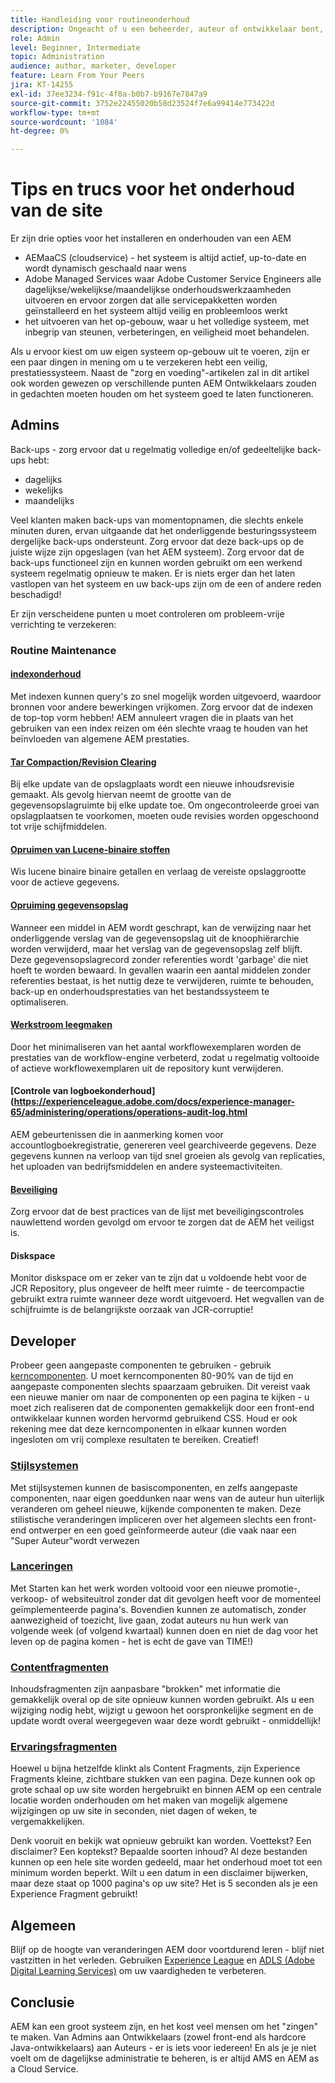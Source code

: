 ```yaml
---
title: Handleiding voor routineonderhoud
description: Ongeacht of u een beheerder, auteur of ontwikkelaar bent, siteonderhoud raakt elk aspect van uw AEM Sites-instantie. Gebruik deze handleiding om ervoor te zorgen dat uw strategie is ingesteld voor succes.
role: Admin
level: Beginner, Intermediate
topic: Administration
audience: author, marketer, developer
feature: Learn From Your Peers
jira: KT-14255
exl-id: 37ee3234-f91c-4f0a-b0b7-b9167e7847a9
source-git-commit: 3752e22455020b58d23524f7e6a99414e773422d
workflow-type: tm+mt
source-wordcount: '1084'
ht-degree: 0%

---
```


# Tips en trucs voor het onderhoud van de site

Er zijn drie opties voor het installeren en onderhouden van een AEM

* AEMaaCS (cloudservice) - het systeem is altijd actief, up-to-date en wordt dynamisch geschaald naar wens
* Adobe Managed Services waar Adobe Customer Service Engineers alle dagelijkse/wekelijkse/maandelijkse onderhoudswerkzaamheden uitvoeren en ervoor zorgen dat alle servicepakketten worden geïnstalleerd en het systeem altijd veilig en probleemloos werkt
* het uitvoeren van het op-gebouw, waar u het volledige systeem, met inbegrip van steunen, verbeteringen, en veiligheid moet behandelen.

Als u ervoor kiest om uw eigen systeem op-gebouw uit te voeren, zijn er een paar dingen in mening om u te verzekeren hebt een veilig, prestatiessysteem. Naast de &quot;zorg en voeding&quot;-artikelen zal in dit artikel ook worden gewezen op verschillende punten AEM Ontwikkelaars zouden in gedachten moeten houden om het systeem goed te laten functioneren.

## Admins

Back-ups - zorg ervoor dat u regelmatig volledige en/of gedeeltelijke back-ups hebt:

* dagelijks
* wekelijks
* maandelijks

Veel klanten maken back-ups van momentopnamen, die slechts enkele minuten duren, ervan uitgaande dat het onderliggende besturingssysteem dergelijke back-ups ondersteunt. Zorg ervoor dat deze back-ups op de juiste wijze zijn opgeslagen (van het AEM systeem). Zorg ervoor dat de back-ups functioneel zijn en kunnen worden gebruikt om een werkend systeem regelmatig opnieuw te maken. Er is niets erger dan het laten vastlopen van het systeem en uw back-ups zijn om de een of andere reden beschadigd!

Er zijn verscheidene punten u moet controleren om probleem-vrije verrichting te verzekeren:

### Routine Maintenance

#### [indexonderhoud](https://experienceleague.adobe.com/docs/experience-manager-65/deploying/practices/best-practices-for-queries-and-indexing.html?lang=en)

Met indexen kunnen query&#39;s zo snel mogelijk worden uitgevoerd, waardoor bronnen voor andere bewerkingen vrijkomen. Zorg ervoor dat de indexen de top-top vorm hebben! AEM annuleert vragen die in plaats van het gebruiken van een index reizen om één slechte vraag te houden van het beïnvloeden van algemene AEM prestaties.

#### [Tar Compaction/Revision Clearing](https://experienceleague.adobe.com/docs/experience-manager-65/deploying/deploying/revision-cleanup.html?lang=en)

Bij elke update van de opslagplaats wordt een nieuwe inhoudsrevisie gemaakt. Als gevolg hiervan neemt de grootte van de gegevensopslagruimte bij elke update toe. Om ongecontroleerde groei van opslagplaatsen te voorkomen, moeten oude revisies worden opgeschoond tot vrije schijfmiddelen.

#### [Opruimen van Lucene-binaire stoffen](https://experienceleague.adobe.com/docs/experience-manager-65/administering/operations/operations-dashboard.html#automated-maintenance-tasks)

Wis lucene binaire binaire getallen en verlaag de vereiste opslaggrootte voor de actieve gegevens.

#### [Opruiming gegevensopslag](https://experienceleague.adobe.com/docs/experience-manager-65/administering/operations/data-store-garbage-collection.html)

Wanneer een middel in AEM wordt geschrapt, kan de verwijzing naar het onderliggende verslag van de gegevensopslag uit de knoophiërarchie worden verwijderd, maar het verslag van de gegevensopslag zelf blijft. Deze gegevensopslagrecord zonder referenties wordt &#39;garbage&#39; die niet hoeft te worden bewaard. In gevallen waarin een aantal middelen zonder referenties bestaat, is het nuttig deze te verwijderen, ruimte te behouden, back-up en onderhoudsprestaties van het bestandssysteem te optimaliseren.

#### [Werkstroom leegmaken](https://experienceleague.adobe.com/docs/experience-manager-65/administering/operations/workflows-administering.html)

Door het minimaliseren van het aantal workflowexemplaren worden de prestaties van de workflow-engine verbeterd, zodat u regelmatig voltooide of actieve workflowexemplaren uit de repository kunt verwijderen.

#### [Controle van logboekonderhoud](https://experienceleague.adobe.com/docs/experience-manager-65/administering/operations/operations-audit-log.html

AEM gebeurtenissen die in aanmerking komen voor accountlogboekregistratie, genereren veel gearchiveerde gegevens. Deze gegevens kunnen na verloop van tijd snel groeien als gevolg van replicaties, het uploaden van bedrijfsmiddelen en andere systeemactiviteiten.

#### [Beveiliging](https://experienceleague.adobe.com/docs/experience-manager-65/administering/security/security-checklist.html?lang=en)

Zorg ervoor dat de best practices van de lijst met beveiligingscontroles nauwlettend worden gevolgd om ervoor te zorgen dat de AEM het veiligst is.

#### Diskspace

Monitor diskspace om er zeker van te zijn dat u voldoende hebt voor de JCR Repository, plus ongeveer de helft meer ruimte - de teercompactie gebruikt extra ruimte wanneer deze wordt uitgevoerd. Het wegvallen van de schijfruimte is de belangrijkste oorzaak van JCR-corruptie!

## Developer

Probeer geen aangepaste componenten te gebruiken - gebruik [kerncomponenten](https://www.aemcomponents.dev/). U moet kerncomponenten 80-90% van de tijd en aangepaste componenten slechts spaarzaam gebruiken. Dit vereist vaak een nieuwe manier om naar de componenten op een pagina te kijken - u moet zich realiseren dat de componenten gemakkelijk door een front-end ontwikkelaar kunnen worden hervormd gebruikend CSS. Houd er ook rekening mee dat deze kerncomponenten in elkaar kunnen worden ingesloten om vrij complexe resultaten te bereiken. Creatief!

### [Stijlsystemen](https://experienceleague.adobe.com/docs/experience-manager-65/authoring/siteandpage/style-system.html?lang=en)

Met stijlsystemen kunnen de basiscomponenten, en zelfs aangepaste componenten, naar eigen goeddunken naar wens van de auteur hun uiterlijk veranderen om geheel nieuwe, kijkende componenten te maken. Deze stilistische veranderingen impliceren over het algemeen slechts een front-end ontwerper en een goed geïnformeerde auteur (die vaak naar een &quot;Super Auteur&quot;wordt verwezen

### [Lanceringen](https://experienceleague.adobe.com/docs/experience-manager-cloud-service/content/sites/authoring/launches/overview.html?lang=en)

Met Starten kan het werk worden voltooid voor een nieuwe promotie-, verkoop- of websiteuitrol zonder dat dit gevolgen heeft voor de momenteel geïmplementeerde pagina&#39;s. Bovendien kunnen ze automatisch, zonder aanwezigheid of toezicht, live gaan, zodat auteurs nu hun werk van volgende week (of volgend kwartaal) kunnen doen en niet de dag voor het leven op de pagina komen - het is echt de gave van TIME!)

### [Contentfragmenten](https://experienceleague.adobe.com/docs/experience-manager-65/assets/fragments/content-fragments.html)

Inhoudsfragmenten zijn aanpasbare &quot;brokken&quot; met informatie die gemakkelijk overal op de site opnieuw kunnen worden gebruikt. Als u een wijziging nodig hebt, wijzigt u gewoon het oorspronkelijke segment en de update wordt overal weergegeven waar deze wordt gebruikt - onmiddellijk!

### [Ervaringsfragmenten](https://experienceleague.adobe.com/docs/experience-manager-learn/sites/experience-fragments/experience-fragments-feature-video-use.html?lang=en)

Hoewel u bijna hetzelfde klinkt als Content Fragments, zijn Experience Fragments kleine, zichtbare stukken van een pagina. Deze kunnen ook op grote schaal op uw site worden hergebruikt en binnen AEM op een centrale locatie worden onderhouden om het maken van mogelijk algemene wijzigingen op uw site in seconden, niet dagen of weken, te vergemakkelijken.

Denk vooruit en bekijk wat opnieuw gebruikt kan worden. Voettekst? Een disclaimer? Een koptekst? Bepaalde soorten inhoud? Al deze bestanden kunnen op een hele site worden gedeeld, maar het onderhoud moet tot een minimum worden beperkt. Wilt u een datum in een disclaimer bijwerken, maar deze staat op 1000 pagina&#39;s op uw site? Het is 5 seconden als je een Experience Fragment gebruikt!

## Algemeen

Blijf op de hoogte van veranderingen AEM door voortdurend leren - blijf niet vastzitten in het verleden. Gebruiken [Experience League](https://experienceleague.adobe.com/docs/experience-manager-learn/sites/overview.html?lang=en) en [ADLS (Adobe Digital Learning Services)](https://learning.adobe.com/) om uw vaardigheden te verbeteren.

## Conclusie

AEM kan een groot systeem zijn, en het kost veel mensen om het &quot;zingen&quot; te maken. Van Admins aan Ontwikkelaars (zowel front-end als hardcore Java-ontwikkelaars) aan Auteurs - er is iets voor iedereen! En als je je niet voelt om de dagelijkse administratie te beheren, is er altijd AMS en AEM as a Cloud Service.
